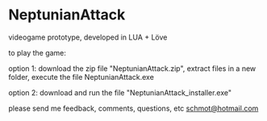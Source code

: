 # NeptunianAttack
videogame prototype, developed in LUA + Löve

to play the game:

option 1:
download the zip file "NeptunianAttack.zip", extract files in a new folder, execute the file NeptunianAttack.exe

option 2:
download and run the file "NeptunianAttack_installer.exe"


please send me feedback, comments, questions, etc
schmot@hotmail.com
